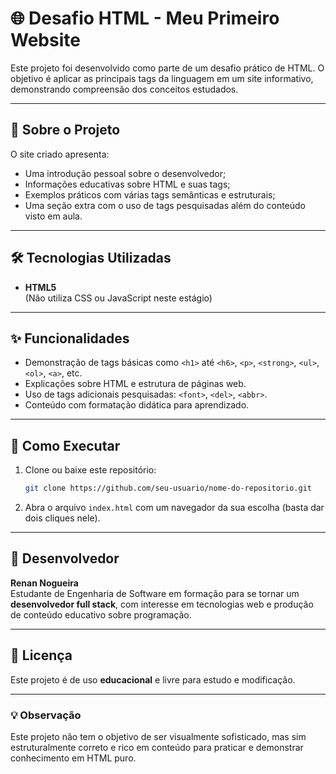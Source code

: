 # 🌐 Desafio HTML - Meu Primeiro Website

Este projeto foi desenvolvido como parte de um desafio prático de HTML. O objetivo é aplicar as principais tags da linguagem em um site informativo, demonstrando compreensão dos conceitos estudados.

---

## 📘 Sobre o Projeto

O site criado apresenta:
- Uma introdução pessoal sobre o desenvolvedor;
- Informações educativas sobre HTML e suas tags;
- Exemplos práticos com várias tags semânticas e estruturais;
- Uma seção extra com o uso de tags pesquisadas além do conteúdo visto em aula.

---

## 🛠️ Tecnologias Utilizadas

- **HTML5**  
(Não utiliza CSS ou JavaScript neste estágio)

---

## ✨ Funcionalidades

- Demonstração de tags básicas como `<h1>` até `<h6>`, `<p>`, `<strong>`, `<ul>`, `<ol>`, `<a>`, etc.
- Explicações sobre HTML e estrutura de páginas web.
- Uso de tags adicionais pesquisadas: `<font>`, `<del>`, `<abbr>`.
- Conteúdo com formatação didática para aprendizado.

---

## 🚀 Como Executar

1. Clone ou baixe este repositório:
   ```bash
   git clone https://github.com/seu-usuario/nome-do-repositorio.git
   ```

2. Abra o arquivo `index.html` com um navegador da sua escolha (basta dar dois cliques nele).

---

## 👤 Desenvolvedor

**Renan Nogueira**  
Estudante de Engenharia de Software em formação para se tornar um **desenvolvedor full stack**, com interesse em tecnologias web e produção de conteúdo educativo sobre programação.

---

## 📄 Licença

Este projeto é de uso **educacional** e livre para estudo e modificação.

---

### 💡 Observação

Este projeto não tem o objetivo de ser visualmente sofisticado, mas sim estruturalmente correto e rico em conteúdo para praticar e demonstrar conhecimento em HTML puro.
